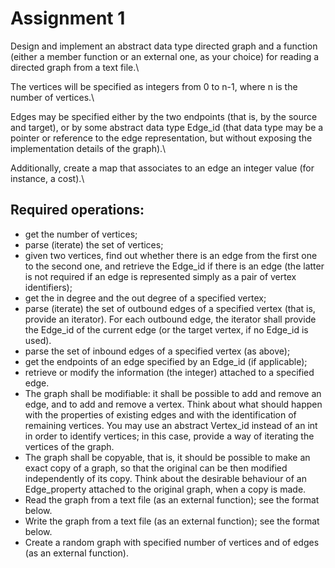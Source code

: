 # Assignment 1

Design and implement an abstract data type directed graph and a function (either a member function or an external one, as your choice) for reading a directed graph from a text file.\

The vertices will be specified as integers from 0 to n-1, where n is the number of vertices.\

Edges may be specified either by the two endpoints (that is, by the source and target), or by some abstract data type Edge_id (that data type may be a pointer or reference to the edge representation, but without exposing the implementation details of the graph).\

Additionally, create a map that associates to an edge an integer value (for instance, a cost).\

## Required operations:

- get the number of vertices;
- parse (iterate) the set of vertices;
- given two vertices, find out whether there is an edge from the first one to the second one, and retrieve the Edge_id if there is an edge (the latter is not required if an edge is represented simply as a pair of vertex identifiers);
- get the in degree and the out degree of a specified vertex;
- parse (iterate) the set of outbound edges of a specified vertex (that is, provide an iterator). For each outbound edge, the iterator shall provide the Edge_id of the current edge (or the target vertex, if no Edge_id is used).
- parse the set of inbound edges of a specified vertex (as above);
- get the endpoints of an edge specified by an Edge_id (if applicable);
- retrieve or modify the information (the integer) attached to a specified edge.
- The graph shall be modifiable: it shall be possible to add and remove an edge, and to add and remove a vertex. Think about what should happen with the properties of existing edges and with the identification of remaining vertices. You may use an abstract Vertex_id instead of an int in order to identify vertices; in this case, provide a way of iterating the vertices of the graph.
- The graph shall be copyable, that is, it should be possible to make an exact copy of a graph, so that the original can be then modified independently of its copy. Think about the desirable behaviour of an Edge_property attached to the original graph, when a copy is made.
- Read the graph from a text file (as an external function); see the format below.
- Write the graph from a text file (as an external function); see the format below.
- Create a random graph with specified number of vertices and of edges (as an external function).
